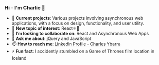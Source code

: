### Hi - I'm Charlie 👋
- 📁 **Current projects**: Various projects involving asynchronous web applications, with a focus on design, functionality, and user utility.
- 🌱 **New topic of interest**: React⚛️🔬
- 👯 **I’m looking to collaborate on**: React and Asynchronous Web Apps
- 💬 **Ask me about**: jQuery and JavaScript 
- 📫 **How to reach me**: [LinkedIn Profile - Charles Ybarra](https://www.linkedin.com/in/engineercharlie/)
- ⚡ **Fun fact**: I accidently stumbled on a Game of Thrones film location in Iceland
